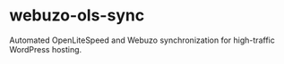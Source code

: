 # webuzo-ols-sync
Automated OpenLiteSpeed and Webuzo synchronization for high-traffic WordPress hosting.
